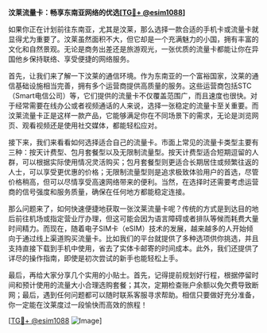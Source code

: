 **汶莱流量卡：畅享东南亚网络的优选[[TG💪+ @esim1088](https://t.me/s/esim1088)]**

如果你正在计划前往东南亚，尤其是汶莱，那么选择一款合适的手机卡或流量卡就显得尤为重要了。汶莱虽然面积不大，但它却是一个充满魅力的小国，拥有丰富的文化和自然景观。无论是商务出差还是旅游观光，一张优质的流量卡都能让你在异国他乡保持联络、享受便捷的网络服务。

首先，让我们来了解一下汶莱的通信环境。作为东南亚的一个富裕国家，汶莱的通信基础设施相当完善，拥有多个运营商提供高质量的服务。这些运营商包括STC（Smart电信公司）等，它们提供的流量卡不仅覆盖范围广，而且速度也很快。对于经常需要在线办公或者视频通话的人来说，选择一张稳定的流量卡至关重要。而汶莱流量卡正是这样一款产品，它能够满足你在不同场景下的需求，无论是浏览网页、观看视频还是使用社交媒体，都能轻松应对。

接下来，我们来看看如何选择适合自己的流量卡。市面上常见的流量卡类型主要有三种：按天计费型、包月套餐型以及无限制流量型。按天计费型适合短期逗留的人群，可以根据实际使用情况灵活购买；包月套餐型则更适合长期居住或频繁往返的人士，可以享受更优惠的价格；无限制流量型则是追求极致体验用户的首选，尽管价格稍高，但可以尽情享受高速网络带来的便利。当然，在选择时还需要考虑运营商的信号强度和服务质量，确保在任何地方都能稳定连接。

那么问题来了，如何快速便捷地获取一张汶莱流量卡呢？传统的方式是到达目的地后前往机场或指定营业厅办理，但这可能会因为语言障碍或者排队等候而耗费大量时间精力。而现在，随着电子SIM卡（eSIM）技术的发展，越来越多的人开始倾向于通过线上渠道购买流量卡。比如我们的平台就提供了多种选项供你挑选，并且支持直接下载到手机中使用，省去了实体卡邮寄的时间成本。此外，我们还提供了详尽的操作指南，即使是初次尝试的新手也能轻松上手。

最后，再给大家分享几个实用的小贴士。首先，记得提前规划好行程，根据停留时间和预计使用的流量大小合理选购套餐；其次，定期检查账户余额以免欠费导致断网；最后，遇到任何问题都可以随时联系客服寻求帮助。相信只要做好充分准备，你一定能在汶莱度过一段愉快而高效的旅程！

[[TG💪+ @esim1088](https://t.me/s/esim1088) ![Image](https://i.postimg.cc/4NQfJmqS/Snipaste-2025-05-13-00-14-12.png)]